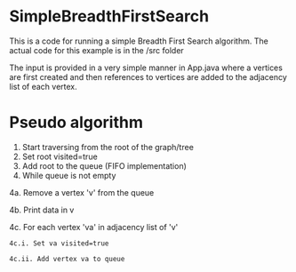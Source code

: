 # SimpleBreadthFirstSearch

This is a code for running a simple Breadth First Search algorithm.
The actual code for this example is in the /src folder

The input is provided in a very simple manner in App.java where a vertices are first created and then references to vertices are added to the adjacency list of each vertex. 

Pseudo algorithm
================
1. Start traversing from the root of the graph/tree
2. Set root visited=true
3. Add root to the queue (FIFO implementation)
4. While queue is not empty

  4a. Remove a vertex 'v' from the queue
  
  4b. Print data in v 
  
  4c. For each vertex 'va' in adjacency list of 'v'
  
    4c.i. Set va visited=true
    
    4c.ii. Add vertex va to queue
